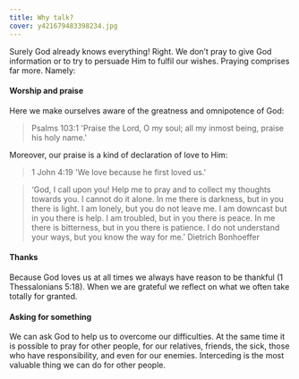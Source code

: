 ```yaml
---
title: Why talk?
cover: y421679483398234.jpg
---
```


Surely God already knows everything! Right. We don’t pray to give God information or to try to persuade Him to fulfil our wishes. Praying comprises far more. Namely:

#### Worship and praise

Here we make ourselves aware of the greatness and omnipotence of God:

> <callout>Psalms 103:1</callout>
> 'Praise the Lord, O my soul; all my inmost being, praise his holy name.'

Moreover, our praise is a kind of declaration of love to Him:

> <callout>1 John 4:19</callout>
> 'We love because he first loved us.'

> ‘God, I call upon you! Help me to pray and to collect my thoughts towards you. I cannot do it alone. In me there is darkness, but in you there is light. I am lonely, but you do not leave me. I am downcast but in you there is help. I am troubled, but in you there is peace. In me there is bitterness, but in you there is patience. I do not understand your ways, but you know the way for me.’ Dietrich Bonhoeffer

#### Thanks

Because God loves us at all times we always have reason to be thankful (1 Thessalonians 5:18). When we are grateful we reflect on what we often take totally for granted. 

#### Asking for something

We can ask God to help us to overcome our difficulties. At the same time it is possible to pray for other people, for our relatives, friends, the sick, those who have responsibility, and even for our enemies. Interceding is the most valuable thing we can do for other people.